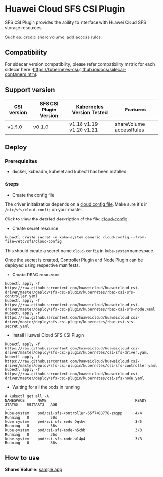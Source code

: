 # Huawei Cloud SFS CSI Plugin

SFS CSI Plugin provides the ability to interface with Huawei Cloud SFS storage resources.

Such as: create share volume, add access rules.

## Compatibility

For sidecar version compatibility, please refer compatibility matrix for each sidecar here
-https://kubernetes-csi.github.io/docs/sidecar-containers.html.

## Support version

| CSI version   | SFS CSI Plugin Version | Kubernetes Version Tested | Features                |
|---------------|------------------------|---------------------------|-------------------------|
| v1.5.0        | v0.1.0                 | v1.18 v1.19 v1.20 v1.21   | shareVolume accessRules |

## Deploy

### Prerequisites

- docker, kubeadm, kubelet and kubectl has been installed.

### Steps

- Create the config file

The driver initialization depends on a [cloud config file](../../deploy/cloud-config).
Make sure it's in `/etc/sfs/cloud-config` on your master.

Click to view the detailed description of the file: [cloud-config](../cloud-config.md).

- Create secret resource

```
kubectl create secret -n kube-system generic cloud-config --from-file=/etc/sfs/cloud-config
```

This should create a secret name `cloud-config` in `kube-system` namespace.

Once the secret is created, Controller Plugin and Node Plugin can be deployed using respective manifests.

- Create RBAC resources

```
kubectl apply -f https://raw.githubusercontent.com/huaweicloud/huaweicloud-csi-driver/master/deploy/sfs-csi-plugin/kubernetes/rbac-csi-sfs-controller.yaml
kubectl apply -f https://raw.githubusercontent.com/huaweicloud/huaweicloud-csi-driver/master/deploy/sfs-csi-plugin/kubernetes/rbac-csi-sfs-node.yaml
kubectl apply -f https://raw.githubusercontent.com/huaweicloud/huaweicloud-csi-driver/master/deploy/sfs-csi-plugin/kubernetes/rbac-csi-sfs-secret.yaml
```

- Install Huawei Cloud SFS CSI Plugin

```
kubectl apply -f https://raw.githubusercontent.com/huaweicloud/huaweicloud-csi-driver/master/deploy/sfs-csi-plugin/kubernetes/csi-sfs-driver.yaml
kubectl apply -f https://raw.githubusercontent.com/huaweicloud/huaweicloud-csi-driver/master/deploy/sfs-csi-plugin/kubernetes/csi-sfs-controller.yaml
kubectl apply -f https://raw.githubusercontent.com/huaweicloud/huaweicloud-csi-driver/master/deploy/sfs-csi-plugin/kubernetes/csi-sfs-node.yaml
```

- Waiting for all the pods in running

```
# kubectl get all -A
NAMESPACE      NAME                                         READY   STATUS    RESTARTS   AGE
...
kube-system    pod/csi-sfs-controller-65f7488778-zmqpp      4/4     Running   0          50s
kube-system    pod/csi-sfs-node-9qckv                       3/3     Running   0          36s
kube-system    pod/csi-sfs-node-n5chb                       3/3     Running   0          36s
kube-system    pod/csi-sfs-node-wl4p4                       3/3     Running   0          36s
```

## How to use

**Shares Volume:** [sample app](sfs-share.md)
